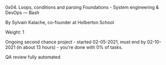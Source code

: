 0x04. Loops, conditions and parsing
 Foundations - System engineering & DevOps ― Bash   

 By Sylvain Kalache, co-founder at Holberton School

 Weight: 1

 Ongoing second chance project - started 02-05-2021, must end by 02-10-2021 (in about 13 hours) - you're done with 0% of tasks.

 QA review fully automated